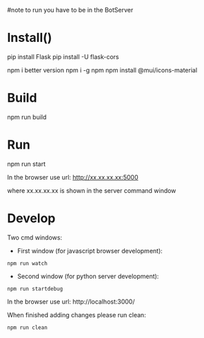 
#note to run you have to be in the BotServer 

# Install()

pip install Flask
pip install -U flask-cors

npm i 
better version 
npm i -g npm
npm install @mui/icons-material

# Build

npm run build

# Run

npm run start

In the browser use url: http://xx.xx.xx.xx:5000

where xx.xx.xx.xx is shown in the server command window

# Develop

Two cmd windows:

- First window (for javascript browser development):

`npm run watch`

- Second window (for python server development):

`npm run startdebug`

In the browser use url: http://localhost:3000/

When finished adding changes please run clean:

`npm run clean`

